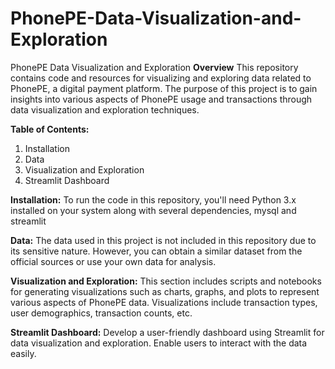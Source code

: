 # PhonePE-Data-Visualization-and-Exploration
PhonePE Data Visualization and Exploration
**Overview**
This repository contains code and resources for visualizing and exploring data related to PhonePE, a digital payment platform. The purpose of this project is to gain insights into various aspects of PhonePE usage and transactions through data visualization and exploration techniques.

**Table of Contents:**
1. Installation
2. Data
3. Visualization and Exploration
4. Streamlit Dashboard

**Installation:**
To run the code in this repository, you'll need Python 3.x installed on your system along with several dependencies, mysql and streamlit

**Data:**
The data used in this project is not included in this repository due to its sensitive nature. However, you can obtain a similar dataset from the official sources or use your own data for analysis.

**Visualization and Exploration:**
This section includes scripts and notebooks for generating visualizations such as charts, graphs, and plots to represent various aspects of PhonePE data. Visualizations include transaction types, user demographics, transaction counts, etc.

**Streamlit Dashboard:**
Develop a user-friendly dashboard using Streamlit for data visualization and exploration. Enable users to interact with the data easily.
